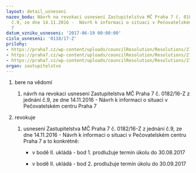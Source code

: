 ```yaml
---
layout: detail_usneseni
nazev_bodu: Návrh na revokaci usnesení Zastupitelstva MČ Praha 7 č. 0182/16-Z z jednání
  č.9, ze dne 14.11.2016 -  Návrh k informaci o situaci v Pečovatelském centru Praha
  7
datum_vzniku_usneseni: '2017-06-19 00:00:00'
cislo_usneseni: '0118/17-Z'
prilohy:
- https://praha7.cz/wp-content/uploads/councilResolution/Resolutions/27327/export/Duvodovazprava_revokace~218554.doc
- https://praha7.cz/wp-content/uploads/councilResolution/Resolutions/27327/export/Navrh_k_informaci_o_situaci_v_Pecovatelskem_centru_Praha_7~218555.pdf
- https://praha7.cz/wp-content/uploads/councilResolution/Resolutions/27327/export/export~301169.pdf
organ: zastupitelstvo
---
```

<ol class="urzList_view" id="urzList">
<li class="urzClass1" id=""><span name="1">bere na vědomí</span> 
<ol class="urzOlClass">
<li class="urzClass2" style="TEXT-ALIGN: left" id=""><span><p>návrh na revokaci usnesení Zastupitelstva MČ Praha 7 č. 0182/16-Z z jednání č.9, ze dne 14.11.2016 - Návrh k informaci o situaci v Pečovatelském centru Praha 7</p></span></li></ol></li>
<li class="urzClass1" id=""><span name="21">revokuje</span> 
<ol class="urzOlClass">
<li class="urzClass2" style="TEXT-ALIGN: left" id=""><span><p>usnesení Zastupitelstva MČ Praha 7 č. 0182/16-Z z jednání č.9, ze dne 14.11.2016 - Návrh k informaci o situaci v Pečovatelském centru Praha 7 a to konkrétně:</p></span>
<ul class="urzUlClass">
<li class="urzClass3" style="TEXT-ALIGN: left" id=""><span><p>v bodě II. ukládá - bod 1. prodlužuje termín úkolu do 30.08.2017</p></span></li>
<li class="urzClass3" style="TEXT-ALIGN: left" id=""><span><p>v bodě II. ukládá - bod 2. prodlužuje termín úkolu do 30.09.2017</p></span></li></ul></li></ol></li></ol>
